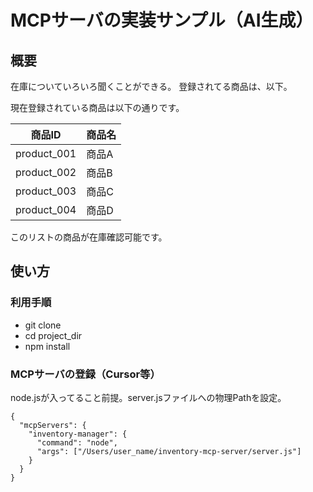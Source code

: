 # MCPサーバの実装サンプル（AI生成）

## 概要

在庫についていろいろ聞くことができる。
登録されてる商品は、以下。


現在登録されている商品は以下の通りです。

| 商品ID         | 商品名   |
|----------------|----------|
| product_001    | 商品A    |
| product_002    | 商品B    |
| product_003    | 商品C    |
| product_004    | 商品D    |

このリストの商品が在庫確認可能です。

## 使い方

### 利用手順

- git clone
- cd project_dir
- npm install

### MCPサーバの登録（Cursor等）

node.jsが入ってること前提。server.jsファイルへの物理Pathを設定。

```
{
  "mcpServers": {
    "inventory-manager": {
      "command": "node",
      "args": ["/Users/user_name/inventory-mcp-server/server.js"]
    }
  }
}
```